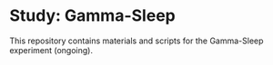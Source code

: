 # Study: Gamma-Sleep

This repository contains materials and scripts for the Gamma-Sleep experiment (ongoing).
